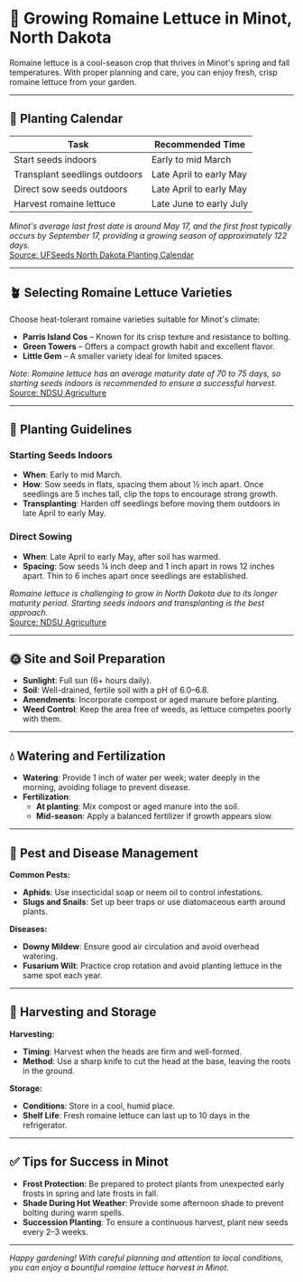 # 🥬 Growing Romaine Lettuce in Minot, North Dakota

Romaine lettuce is a cool-season crop that thrives in Minot's spring and fall temperatures. With proper planning and care, you can enjoy fresh, crisp romaine lettuce from your garden.

---

## 📅 Planting Calendar

| Task                         | Recommended Time       |
|------------------------------|------------------------|
| Start seeds indoors          | Early to mid March     |
| Transplant seedlings outdoors| Late April to early May|
| Direct sow seeds outdoors    | Late April to early May|
| Harvest romaine lettuce      | Late June to early July|

*Minot's average last frost date is around May 17, and the first frost typically occurs by September 17, providing a growing season of approximately 122 days.*  
[Source: UFSeeds North Dakota Planting Calendar](https://www.ufseeds.com/north-dakota-vegetable-planting-calendar.html)

---

## 🪴 Selecting Romaine Lettuce Varieties

Choose heat-tolerant romaine varieties suitable for Minot's climate:

- **Parris Island Cos** – Known for its crisp texture and resistance to bolting.
- **Green Towers** – Offers a compact growth habit and excellent flavor.
- **Little Gem** – A smaller variety ideal for limited spaces.

*Note: Romaine lettuce has an average maturity date of 70 to 75 days, so starting seeds indoors is recommended to ensure a successful harvest.*  
[Source: NDSU Agriculture](https://www.ndsu.edu/agriculture/extension/publications/garden-table-leafy-greens)

---

## 🌱 Planting Guidelines

### Starting Seeds Indoors

- **When**: Early to mid March.
- **How**: Sow seeds in flats, spacing them about ½ inch apart. Once seedlings are 5 inches tall, clip the tops to encourage strong growth.
- **Transplanting**: Harden off seedlings before moving them outdoors in late April to early May.

### Direct Sowing

- **When**: Late April to early May, after soil has warmed.
- **Spacing**: Sow seeds ¼ inch deep and 1 inch apart in rows 12 inches apart. Thin to 6 inches apart once seedlings are established.

*Romaine lettuce is challenging to grow in North Dakota due to its longer maturity period. Starting seeds indoors and transplanting is the best approach.*  
[Source: NDSU Agriculture](https://www.ndsu.edu/agriculture/extension/publications/garden-table-leafy-greens)

---

## 🌞 Site and Soil Preparation

- **Sunlight**: Full sun (6+ hours daily).
- **Soil**: Well-drained, fertile soil with a pH of 6.0–6.8.
- **Amendments**: Incorporate compost or aged manure before planting.
- **Weed Control**: Keep the area free of weeds, as lettuce competes poorly with them.

---

## 💧 Watering and Fertilization

- **Watering**: Provide 1 inch of water per week; water deeply in the morning, avoiding foliage to prevent disease.
- **Fertilization**:
  - **At planting**: Mix compost or aged manure into the soil.
  - **Mid-season**: Apply a balanced fertilizer if growth appears slow.

---

## 🐛 Pest and Disease Management

**Common Pests:**

- **Aphids**: Use insecticidal soap or neem oil to control infestations.
- **Slugs and Snails**: Set up beer traps or use diatomaceous earth around plants.

**Diseases:**

- **Downy Mildew**: Ensure good air circulation and avoid overhead watering.
- **Fusarium Wilt**: Practice crop rotation and avoid planting lettuce in the same spot each year.

---

## 🧺 Harvesting and Storage

**Harvesting:**

- **Timing**: Harvest when the heads are firm and well-formed.
- **Method**: Use a sharp knife to cut the head at the base, leaving the roots in the ground.

**Storage:**

- **Conditions**: Store in a cool, humid place.
- **Shelf Life**: Fresh romaine lettuce can last up to 10 days in the refrigerator.

---

## ✅ Tips for Success in Minot

- **Frost Protection**: Be prepared to protect plants from unexpected early frosts in spring and late frosts in fall.
- **Shade During Hot Weather**: Provide some afternoon shade to prevent bolting during warm spells.
- **Succession Planting**: To ensure a continuous harvest, plant new seeds every 2–3 weeks.

---

*Happy gardening! With careful planning and attention to local conditions, you can enjoy a bountiful romaine lettuce harvest in Minot.*

